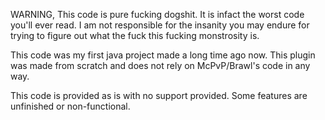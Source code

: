 WARNING, This code is pure fucking dogshit. It is infact the worst code you'll ever read. I am not responsible for the insanity you may endure for trying to figure out what the fuck this fucking monstrosity is.

This code was my first java project made a long time ago now. This plugin was made from scratch and does not rely on McPvP/Brawl's code in any way.

This code is provided as is with no support provided. Some features are unfinished or non-functional.
